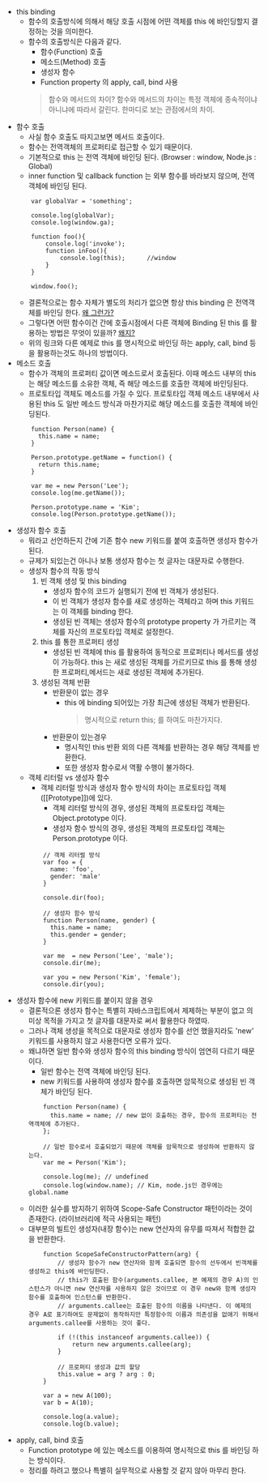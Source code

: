 * this binding
    * 함수의 호출방식에 의해서 해당 호출 시점에 어떤 객체를 this 에 바인딩할지 결정하는 것을 의미한다.
    * 함수의 호출방식은 다음과 같다.
        * 함수(Function) 호출
        * 메소드(Method) 호출
        * 생성자 함수
        * Function property 의 apply, call, bind 사용
        > 함수와 메서드의 차이?
        > 함수와 메서드의 차이는 특정 객체에 종속적이냐 아니냐에 따라서 갈린다.
        > 한마디로 보는 관점에서의 차이.
* 함수 호출
    * 사실 함수 호출도 따지고보면 메서드 호출이다.
    * 함수는 전역객체의 프로퍼티로 접근할 수 있기 때문이다.
    * 기본적으로 this 는 전역 객체에 바인딩 된다. (Browser : window, Node.js : Global)
    * inner function 및 callback function 는 외부 함수를 바라보지 않으며, 전역 객체에 바인딩 된다.
    ```
        var globalVar = 'something';
        
        console.log(globalVar);
        console.log(window.ga);
        
        function foo(){
            console.log('invoke');
            function inFoo(){
                console.log(this);      //window
            }
        }
        
        window.foo();
    ```
    * 결론적으로는 함수 자체가 별도의 처리가 없으면 항상 this binding 은 전역객체를 바인딩 한다. [왜 그런가?](https://github.com/GodChiken/StudyES5/blame/master/src/main/resources/markdown/context/executionContext.md#L117-L122)
    * 그렇다면 어떤 함수이건 간에 호출시점에서 다른 객체에 Binding 된 this 를 활용하는 방법은 무엇이 있을까? [왜지?](https://github.com/GodChiken/StudyES5/blame/master/src/main/resources/markdown/function/function.md#L32-L35)
    * 위의 링크와 다른 예제로 this 를 명시적으로 바인딩 하는 apply, call, bind 등을 활용하는것도 하나의 방법이다.
* 메소드 호출
    * 함수가 객체의 프로퍼티 값이면 메소드로서 호출된다. 이때 메소드 내부의 this 는 해당 메소드를 소유한 객체, 즉 해당 메소드를 호출한 객체에 바인딩된다.
    * 프로토타입 객체도 메소드를 가질 수 있다. 프로토타입 객체 메소드 내부에서 사용된 this 도 일반 메소드 방식과 마찬가지로 해당 메소드를 호출한 객체에 바인딩된다.
    ```
        function Person(name) {
          this.name = name;
        }
        
        Person.prototype.getName = function() {
          return this.name;
        }
        
        var me = new Person('Lee');
        console.log(me.getName());
        
        Person.prototype.name = 'Kim';
        console.log(Person.prototype.getName());    
    ```
* 생성자 함수 호출
    * 뭐라고 선언하든지 간에 기존 함수 new 키워드를 붙여 호출하면 생성자 함수가 된다.
    * 규제가 되있는건 아니나 보통 생성자 함수는 첫 글자는 대문자로 수행한다.
    * 생성자 함수의 작동 방식
        1.  빈 객체 생성 및 this binding
            * 생성자 함수의 코드가 실행되기 전에 빈 객체가 생성된다. 
            * 이 빈 객체가 생성자 함수를 새로 생성하는 객체라고 하며 this 키워드는 이 객체를 binding 한다.
            * 생성된 빈 객체는 생성자 함수의 prototype property 가 가르키는 객체를 자신의 프로토타입 객체로 설정한다.
        2. this 를 통한 프로퍼티 생성
            * 생성된 빈 객체에 this 를 활용하여 동적으로 프로퍼티나 메서드를 생성이 가능하다. this 는 새로 생성된 객체를 가르키므로 this 를 통해 생성한 프로퍼티,메서드는 새로 생성된 객체에 추가된다. 
        3. 생성된 객체 반환
            * 반환문이 없는 경우
                * this 에 binding 되어있는 가장 최근에 생성된 객체가 반환된다.
                    > 명시적으로 return this; 를 하여도 마찬가지다.                
            * 반환문이 있는경우
                * 명시적인 this 반환 외의 다른 객체를 반환하는 경우 해당 객체를 반환한다.
                * 또한 생성자 함수로서 역활 수행이 불가하다.
    * 객체 리터럴 vs 생성자 함수
        * 객체 리터럴 방식과 생성자 함수 방식의 차이는 프로토타입 객체(\[\[Prototype\]\])에 있다.
            * 객체 리터럴 방식의 경우, 생성된 객체의 프로토타입 객체는 Object.prototype 이다.
            * 생성자 함수 방식의 경우, 생성된 객체의 프로토타입 객체는 Person.prototype 이다.
        ```
            // 객체 리터럴 방식
            var foo = {
              name: 'foo',
              gender: 'male'
            }
            
            console.dir(foo);
            
            // 생성자 함수 방식
            function Person(name, gender) {
              this.name = name;
              this.gender = gender;
            }
            
            var me  = new Person('Lee', 'male');
            console.dir(me);
            
            var you = new Person('Kim', 'female');
            console.dir(you);        
        ```            
* 생성자 함수에 new 키워드를 붙이지 않을 경우
    * 결론적으론 생성자 함수는 특별히 자바스크립트에서 제제하는 부분이 없고 의미상 목적을 가지고 첫 글자를 대문자로 써서 활용한다 하였따.
    * 그러나 객체 생성을 목적으로 대문자로 생성자 함수를 선언 했을지라도 'new' 키워드를 사용하지 않고 사용한다면 오류가 있다.
    * 왜냐하면 일반 함수와 생성자 함수의 this binding 방식이 엄연히 다르기 때문이다.
        * 일반 함수는 전역 객체에 바인딩 된다.
        * new 키워드를 사용하여 생성자 함수를 호출하면 암묵적으로 생성된 빈 객체가 바인딩 된다.
        ```
            function Person(name) {              
              this.name = name; // new 없이 호출하는 경우, 함수의 프로퍼티는 전역객체에 추가된다.
            };
            
            // 일반 함수로서 호출되었기 때문에 객체를 암묵적으로 생성하여 반환하지 않는다.            
            var me = Person('Kim');
            
            console.log(me); // undefined
            console.log(window.name); // Kim, node.js인 경우에는 global.name        
        ```
    * 이러한 실수를 방지하기 위하여 Scope-Safe Constructor 패턴이라는 것이 존재한다. (라이브러리에 적극 사용되는 패턴)
    * 대부분의 빌트인 생성자(내장 함수)는 new 연산자의 유무를 따져서 적합한 값을 반환한다.
        ```
            function ScopeSafeConstructorPattern(arg) {
                // 생성자 함수가 new 연산자와 함께 호출되면 함수의 선두에서 빈객체를 생성하고 this에 바인딩한다.
                // this가 호출된 함수(arguments.callee, 본 예제의 경우 A)의 인스턴스가 아니면 new 연산자를 사용하지 않은 것이므로 이 경우 new와 함께 생성자 함수를 호출하여 인스턴스를 반환한다.
                // arguments.callee는 호출된 함수의 이름을 나타낸다. 이 예제의 경우 A로 표기하여도 문제없이 동작하지만 특정함수의 이름과 의존성을 없애기 위해서 arguments.callee를 사용하는 것이 좋다.
              
                if (!(this instanceof arguments.callee)) {
                    return new arguments.callee(arg);
                }
            
                // 프로퍼티 생성과 값의 할당
                this.value = arg ? arg : 0;
            }
            
            var a = new A(100);
            var b = A(10);
            
            console.log(a.value);
            console.log(b.value);        
        ```        
* apply, call, bind 호출
    * Function prototype 에 있는 메소드를 이용하여 명시적으로 this 를 바인딩 하는 방식이다.         
    * 정리를 하려고 했으나 특별히 실무적으로 사용할 것 같지 않아 마무리 한다.               